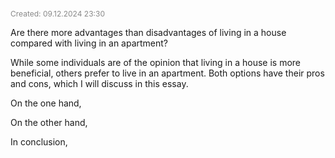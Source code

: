 <span style="font-size:12px; color:#888888;">Created: 09.12.2024 23:30</span>

Are there more advantages than disadvantages of living in a house compared with living in an apartment?

While some individuals are of the opinion that living in a house is more beneficial, others prefer to live in an apartment. Both options have their pros and cons, which I will discuss in this essay.

On the one hand, 

On the other hand, 

In conclusion, 

